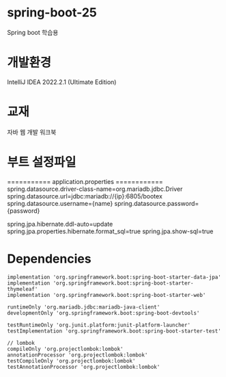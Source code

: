 # spring-boot-25
Spring boot 학습용

# 개발환경
IntelliJ IDEA 2022.2.1 (Ultimate Edition)


# 교재
자바 웹 개발 워크북

# 부트 설정파일
=========== application.properties ============
spring.datasource.driver-class-name=org.mariadb.jdbc.Driver
spring.datasource.url=jdbc:mariadb://{ip}:6805/bootex
spring.datasource.username={name}
spring.datasource.password={password}

spring.jpa.hibernate.ddl-auto=update
spring.jpa.properties.hibernate.format_sql=true
spring.jpa.show-sql=true


# Dependencies

    implementation 'org.springframework.boot:spring-boot-starter-data-jpa'
    implementation 'org.springframework.boot:spring-boot-starter-thymeleaf'
    implementation 'org.springframework.boot:spring-boot-starter-web'

    runtimeOnly 'org.mariadb.jdbc:mariadb-java-client'
    developmentOnly 'org.springframework.boot:spring-boot-devtools'

    testRuntimeOnly 'org.junit.platform:junit-platform-launcher'
    testImplementation 'org.springframework.boot:spring-boot-starter-test'

    // lombok
    compileOnly 'org.projectlombok:lombok'
    annotationProcessor 'org.projectlombok:lombok'
    testCompileOnly 'org.projectlombok:lombok'
    testAnnotationProcessor 'org.projectlombok:lombok'
